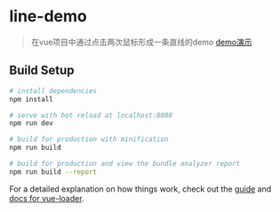 # line-demo

> 在vue项目中通过点击两次鼠标形成一条直线的demo
> [demo演示](https://blog.nianzx.com/vue-lineJs/dist/index.html)

## Build Setup

``` bash
# install dependencies
npm install

# serve with hot reload at localhost:8080
npm run dev

# build for production with minification
npm run build

# build for production and view the bundle analyzer report
npm run build --report
```

For a detailed explanation on how things work, check out the [guide](http://vuejs-templates.github.io/webpack/) and [docs for vue-loader](http://vuejs.github.io/vue-loader).
